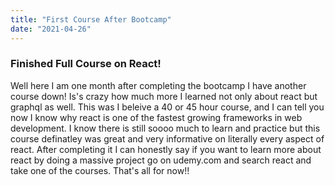 ```yaml
---
title: "First Course After Bootcamp"
date: "2021-04-26"
---
```


### Finished Full Course on React!

Well here I am one month after completing the bootcamp I have another course down! Is's crazy how much more I learned not only about react but graphql as well.
This was I beleive a 40 or 45 hour course, and I can tell you now I know why react is one of the fastest growing frameworks in web development.
I know there is still soooo much to learn and practice but this course definatley was great and very informative on literally every aspect of react.
After completing it I can honestly say if you want to learn more about react by doing a massive project go on udemy.com and search react and take one of the courses.
That's all for now!!